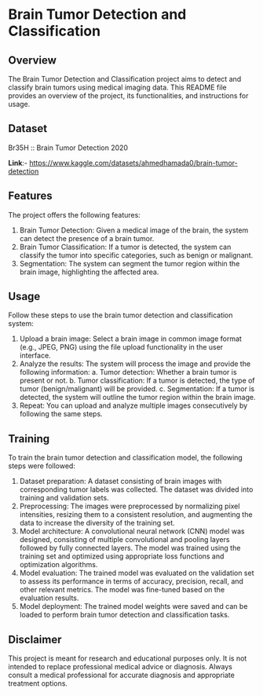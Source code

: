 # Brain Tumor Detection and Classification

## Overview
The Brain Tumor Detection and Classification project aims to detect and classify brain tumors using medical imaging data. This README file provides an overview of the project, its functionalities, and instructions for usage.

## Dataset
Br35H :: Brain Tumor Detection 2020

**Link**:- https://www.kaggle.com/datasets/ahmedhamada0/brain-tumor-detection

## Features
The project offers the following features:
1. Brain Tumor Detection: Given a medical image of the brain, the system can detect the presence of a brain tumor.
2. Brain Tumor Classification: If a tumor is detected, the system can classify the tumor into specific categories, such as benign or malignant.
3. Segmentation: The system can segment the tumor region within the brain image, highlighting the affected area.

## Usage
Follow these steps to use the brain tumor detection and classification system:
1. Upload a brain image: Select a brain image in common image format (e.g., JPEG, PNG) using the file upload functionality in the user interface.
2. Analyze the results: The system will process the image and provide the following information:
a. Tumor detection: Whether a brain tumor is present or not.
b. Tumor classification: If a tumor is detected, the type of tumor (benign/malignant) will be provided.
c. Segmentation: If a tumor is detected, the system will outline the tumor region within the brain image.
3. Repeat: You can upload and analyze multiple images consecutively by following the same steps.

## Training
To train the brain tumor detection and classification model, the following steps were followed:
1. Dataset preparation: A dataset consisting of brain images with corresponding tumor labels was collected. The dataset was divided into training and validation sets.
2. Preprocessing: The images were preprocessed by normalizing pixel intensities, resizing them to a consistent resolution, and augmenting the data to increase the diversity of the training set.
3. Model architecture: A convolutional neural network (CNN) model was designed, consisting of multiple convolutional and pooling layers followed by fully connected layers. The model was trained using the training set and optimized using appropriate loss functions and optimization algorithms.
4. Model evaluation: The trained model was evaluated on the validation set to assess its performance in terms of accuracy, precision, recall, and other relevant metrics. The model was fine-tuned based on the evaluation results.
5. Model deployment: The trained model weights were saved and can be loaded to perform brain tumor detection and classification tasks.

## Disclaimer
This project is meant for research and educational purposes only. It is not intended to replace professional medical advice or diagnosis. Always consult a medical professional for accurate diagnosis and appropriate treatment options.
